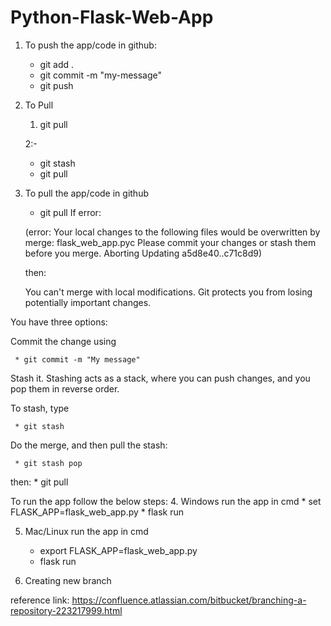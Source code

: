 # Python-Flask-Web-App

1. To push the app/code in github:
     
     * git add .
     * git commit -m "my-message"
     * git push

2. To Pull
    
    1. git pull
    
    2:-
    
     * git stash

     <!-- optional step -->
     <!-- * git stash pop -->
     <!-- * git commit -m "my-message"      -->
     
     * git pull

3. To pull the app/code in github
     * git pull
     If error: 

     (error: Your local changes to the following files would be overwritten by merge:
        flask_web_app.pyc
Please commit your changes or stash them before you merge.
Aborting
Updating a5d8e40..c71c8d9)

    then: 

    You can't merge with local modifications. Git protects you from losing potentially important changes.

You have three options:

Commit the change using

     * git commit -m "My message"
Stash it.
Stashing acts as a stack, where you can push changes, and you pop them in reverse order.

To stash, type

     * git stash
Do the merge, and then pull the stash:

     * git stash pop

then:
     * git pull

To run the app follow the below steps:
4. Windows
    run the app in cmd
    * set FLASK_APP=flask_web_app.py
    * flask run

5. Mac/Linux
    run the app in cmd
    * export FLASK_APP=flask_web_app.py
    * flask run

6. Creating new branch



reference link:
https://confluence.atlassian.com/bitbucket/branching-a-repository-223217999.html